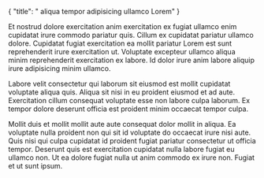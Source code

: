 {
  "title": " aliqua tempor adipisicing ullamco Lorem"
}

Et nostrud dolore exercitation anim exercitation ex fugiat ullamco enim cupidatat irure commodo pariatur quis. Cillum ex cupidatat pariatur ullamco dolore. Cupidatat fugiat exercitation ea mollit pariatur Lorem est sunt reprehenderit irure exercitation ut. Voluptate excepteur ullamco aliqua minim reprehenderit exercitation ex labore. Id dolor irure anim labore aliquip irure adipisicing minim ullamco.

Labore velit consectetur qui laborum sit eiusmod est mollit cupidatat voluptate aliqua quis. Aliqua sit nisi in eu proident eiusmod et ad aute. Exercitation cillum consequat voluptate esse non labore culpa laborum. Ex tempor dolore deserunt officia est proident minim occaecat tempor culpa.

Mollit duis et mollit mollit aute aute consequat dolor mollit in aliqua. Ea voluptate nulla proident non qui sit id voluptate do occaecat irure nisi aute. Quis nisi qui culpa cupidatat id proident fugiat pariatur consectetur ut officia tempor. Deserunt quis est exercitation cupidatat nulla labore fugiat eu ullamco non. Ut ea dolore fugiat nulla ut anim commodo ex irure non. Fugiat et ut sunt ipsum.